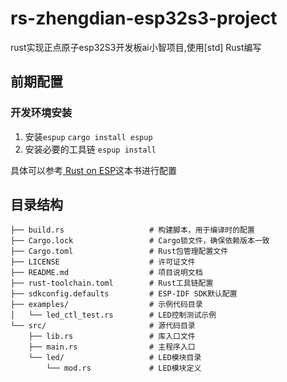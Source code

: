 # rs-zhengdian-esp32s3-project
rust实现正点原子esp32S3开发板ai小智项目,使用[std] Rust编写

## 前期配置
### 开发环境安装
1. 安装`espup`
`cargo install espup`
2. 安装必要的工具链
`espup install`

具体可以参考[ Rust on ESP](https://narukara.github.io/rust-on-esp-book-zh-cn/introduction.html)这本书进行配置

## 目录结构
```
├── build.rs                   # 构建脚本，用于编译时的配置
├── Cargo.lock                 # Cargo锁文件，确保依赖版本一致
├── Cargo.toml                 # Rust包管理配置文件
├── LICENSE                    # 许可证文件
├── README.md                  # 项目说明文档
├── rust-toolchain.toml        # Rust工具链配置
├── sdkconfig.defaults         # ESP-IDF SDK默认配置
├── examples/                  # 示例代码目录
│   └── led_ctl_test.rs        # LED控制测试示例
└── src/                       # 源代码目录
    ├── lib.rs                 # 库入口文件
    ├── main.rs                # 主程序入口
    └── led/                   # LED模块目录
        └── mod.rs             # LED模块定义
```
